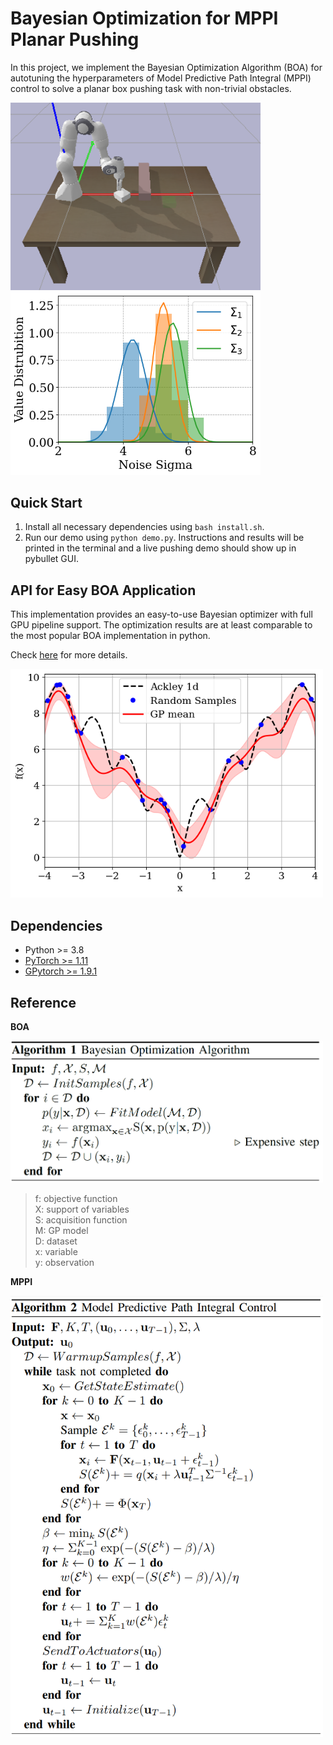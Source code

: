 # Bayesian Optimization for MPPI Planar Pushing

In this project, we implement the Bayesian Optimization Algorithm (BOA) for autotuning the hyperparameters of Model Predictive Path Integral (MPPI) control to solve a planar box pushing task with non-trivial obstacles.

<p align="left">
<img src="figures/box_pushing_obstacle.png" width="400">
<img src="figures/noise_sigma.png" width="400">
</p>

## Quick Start

1. Install all necessary dependencies using `bash install.sh`.
2. Run our demo using `python demo.py`. 
   Instructions and results will be printed in the terminal and a live pushing demo should show up in pybullet GUI.

## API for Easy BOA Application
This implementation provides an easy-to-use Bayesian optimizer with full GPU pipeline support. The optimization results are at least comparable to the most popular BOA implementation in python.

Check [here](https://github.com/silvery107/bayesian-opt-gpytorch/blob/078caf3534b1f92a9d2d2cc7d2d135b08fa8db8d/optimizer/panda_pushing_optimizer.py#L123) for more details.

<img src="figures/bayesian_demo.png" width="500">


## Dependencies

- Python >= 3.8
- [PyTorch >= 1.11](https://pytorch.org/get-started/previous-versions/)
- [GPytorch >= 1.9.1](https://github.com/cornellius-gp/gpytorch)

## Reference
**BOA**

<img src="figures/bayesian_opt_algorithm.png" width="500">

> f: objective function <br>
> X: support of variables <br>
> S: acquisition function <br>
> M: GP model <br>
> D: dataset <br>
> x: variable <br>
> y: observation <br>


**MPPI**

<img src="figures/MPPI_algorithm.png" width="500">